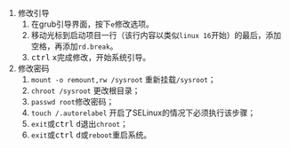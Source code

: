 1. 修改引导
   1. 在grub引导界面，按下`e`修改选项。
   2. 移动光标到启动项目一行（该行内容以类似`linux 16`开始）的最后，添加空格，再添加`rd.break`。
   3. <kbd>ctrl</kbd> <kbd>x</kbd>完成修改，开始系统引导。
2. 修改密码
   1. `mount -o remount,rw /sysroot` 重新挂载`/sysroot`；
   2. `chroot /sysroot` 更改根目录；
   3. `passwd root`修改密码；
   4. `touch /.autorelabel`  开启了SELinux的情况下必须执行该步骤；
   5. `exit`或<kbd>ctrl</kbd> <kbd>d</kbd>退出`chroot`；
   6. `exit`或<kbd>ctrl</kbd> <kbd>d</kbd>或`reboot`重启系统。